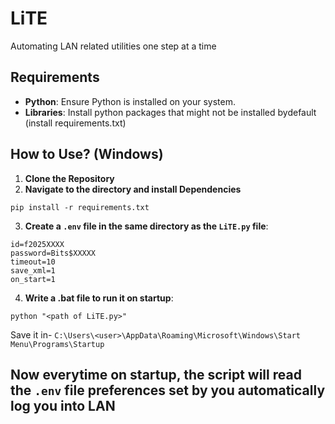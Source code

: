 # LiTE

Automating LAN related utilities one step at a time

## Requirements

- **Python**: Ensure Python is installed on your system.
- **Libraries**: Install python packages that might not be installed bydefault (install requirements.txt)
## How to Use? (Windows)

1. **Clone the Repository**
2. **Navigate to the directory and install Dependencies**
```
pip install -r requirements.txt
```
3. **Create a `.env` file in the same directory as the `LiTE.py` file**:
```
id=f2025XXXX
password=Bits$XXXXX
timeout=10
save_xml=1
on_start=1
```
4. **Write a .bat file to run it on startup**:
```
python "<path of LiTE.py>"
```
Save it in- ```C:\Users\<user>\AppData\Roaming\Microsoft\Windows\Start Menu\Programs\Startup```

Now everytime on startup, the script will read the `.env` file preferences set by you automatically log you into LAN
---
